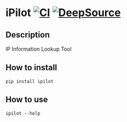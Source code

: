 # iPilot [![CI](https://github.com/luketainton/pypilot/actions/workflows/ci-branch-main.yml/badge.svg)](https://github.com/luketainton/pypilot/actions/workflows/ci-branch-main.yml) [![DeepSource](https://deepsource.io/gh/luketainton/pypilot.svg/?label=active+issues&show_trend=true&token=8utkyLrh7RPelvS-BNX1O8hZ)](https://deepsource.io/gh/luketainton/pypilot/?ref=repository-badge)

## Description
IP Information Lookup Tool

## How to install
`pip install ipilot`

## How to use
`ipilot --help`
